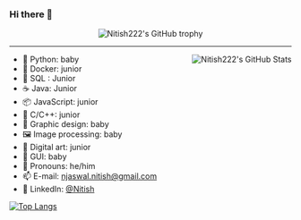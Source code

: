 ### Hi there 👋

<!--
**Nitish222/Nitish222** is a ✨ _special_ ✨ repository because its `README.md` (this file) appears on your GitHub profile.

Here are some ideas to get you started:

- 🔭 I’m currently working on ...
- 🌱 I’m currently learning ...
- 👯 I’m looking to collaborate on ...
- 🤔 I’m looking for help with ...
- 💬 Ask me about ...
- 📫 How to reach me: ...
- 😄 Pronouns: ...
- ⚡ Fun fact: ...
-->

<div align="center">
  <img src="https://github-profile-trophy.vercel.app/?username=Nitish222&column=-1" alt="Nitish222's GitHub trophy">
</div>

<hr>

[//]: https://github-readme-stats.vercel.app/api?username=Nitish222&count_private=true&show_icons=true&theme=buefy&custom_title=🧶%20Nitish%20is%20vibrating

<img align="right" src="https://github-readme-stats-rongronggg9.vercel.app/api?username=Nitish222&count_private=true&show_icons=true&theme=buefy&custom_title=🛠️%20Nitish%20is%20Building" alt="Nitish222's GitHub Stats">

- 🐍 Python: baby
- 🦈 Docker: junior
- 💽 SQL : Junior 
- ☕ Java: Junior
- 📦 JavaScript: junior
- 👀 C/C++: junior
- 🎨 Graphic design: baby
- 🖼️ Image processing: baby
- 🎨 Digital art: junior
- 📱 GUI: baby
- 💭 Pronouns: he/him
- 📫 E-mail: [njaswal.nitish@gmail.com](mailto:njaswal.nitish@gmail.com)
- 💬 LinkedIn: [@Nitish](https://www.linkedin.com/in/nitish-jaswal-529092153/)




[![Top Langs](https://github-readme-stats.vercel.app/api/top-langs/?username=Nitish222&layout=compact)](https://github.com/anuraghazra/github-readme-stats)
